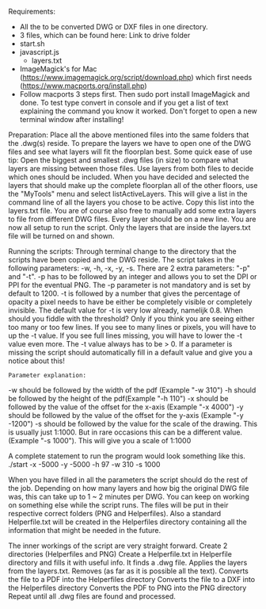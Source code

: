 Requirements:
-	All the to be converted DWG or DXF files in one directory.
-	3 files, which can be found here: Link to drive folder
- start.sh
- javascript.js
	- layers.txt
- 	ImageMagick's for Mac (https://www.imagemagick.org/script/download.php) which first needs (https://www.macports.org/install.php) 
-	Follow macports 3 steps first.  Then sudo port install ImageMagick and done. To test type convert in console and if you get a list of text explaining the command you know it worked. Don't forget to open a new terminal window after installing!

Preparation:
Place all the above mentioned files into the same folders that the .dwg(s) reside. To prepare the layers we have to open one of the DWG files and see what layers will fit the floorplan best. 
Some quick ease of use tip: Open the biggest and smallest .dwg files (in size) to compare what layers are missing between those files. Use layers from both files to decide which ones should be included.
When you have decided and selected the layers that should make up the complete floorplan all of the other floors, use the "MyTools" menu and select listActiveLayers. This will give a list in the command line of all the layers you chose to be active. Copy this list into the layers.txt file. You are of course also free to manually add some extra layers to file from different DWG files. Every layer should be on a new line. You are now all setup to run the script. Only the layers that are inside the layers.txt file will be turned on and shown.

Running the scripts:
Through terminal change to the directory that the scripts have been copied and the DWG reside. The script takes in the following parameters: -w, -h, -x, -y, -s.
There are 2 extra parameters: "-p" and "-t".
-p has to be followed by an integer and allows you to set the DPI or PPI for the eventual PNG. The -p parameter is not mandatory and is set by default to 1200.
-t is followed by a number that gives the percentage of opacity a pixel needs to have be either be completely visible or completely invisible. The default value for -t is very low already, namelijk 0.8. When should you fiddle with the threshold? Only if you think you are seeing either too many or too few lines. If you see to many lines or pixels, you will have to up the -t value. If you see full lines missing, you will have to lower the -t value even more. The -t value always has to be > 0. If a parameter is missing the script should automatically fill in a default value and give you a notice about this! 

	Parameter explanation:
-w should be followed by the width of the pdf (Example "-w 310")
-h should be followed by the height of the pdf(Example "-h 110")
-x should be followed by the value of the offset for the x-axis (Example "-x 4000")
-y should be followed by the value of the offset for the y-axis (Example "-y -1200")
-s should be followed by the value for the scale of the drawing. This is usually just 1:1000. But in rare occasions this can be a different value. (Example "-s 1000"). This will give you a scale of 1:1000

A complete statement to run the program would look something like this. ./start -x -5000 -y -5000 -h 97 -w 310 -s 1000

When you have filled in all the parameters the script should do the rest of the job. Depending on how many layers and how big the original DWG file was, this can take up to 1 ~ 2 minutes per DWG. You can keep on working on something else while the script runs. 
The files will be put in their respective correct folders (PNG and Helperfiles). Also a standard Helperfile.txt will be created in the Helperfiles directory containing all the information that might be needed in the future. 

The inner workings of the script are very straight forward. 
Create 2 directories (Helperfiles and PNG)
Create a Helperfile.txt in Helperfile directory and fills it with useful info.
It finds a .dwg file. 
Applies the layers from the layers.txt.
Removes (as far as it is possible all the text). 
Converts the file to a PDF into the Helperfiles directory
Converts the file to a DXF into the Helperfiles directory
Converts the PDF to PNG into the PNG directory
Repeat until all .dwg files are found and processed.










